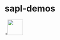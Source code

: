 # sapl-demos
+<img height="50px" src="https://travis-ci.org/heutelbeck/sapl-demos.svg?branch=master" /><br/>
